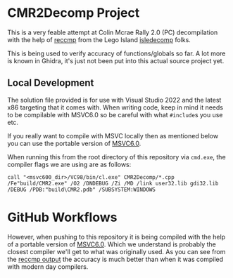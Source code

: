 # CMR2Decomp Project

This is a very feable attempt at Colin Mcrae Rally 2.0 (PC) decompilation with the help of [reccmp](https://github.com/isledecomp/reccmp) from the Lego Island [isledecomp](https://github.com/isledecomp) folks.

This is being used to verify accuracy of functions/globals so far. A lot more is known in Ghidra, it's just not been put into this actual source project yet.

## Local Development

The solution file provided is for use with Visual Studio 2022 and the latest x86 targeting that it comes with. When writing code, keep in mind it needs to be compilable with MSVC6.0 so be careful with what `#include`s you use etc.

If you really want to compile with MSVC locally then as mentioned below you can use the portable version of [MSVC6.0](https://github.com/itsmattkc/MSVC600).

When running this from the root directory of this repository via `cmd.exe`, the compiler flags we are using are as follows:

```
call "<msvc600_dir>/VC98/bin/cl.exe" CMR2Decomp/*.cpp /Fe"build/CMR2.exe" /O2 /DNDEBUG /Zi /MD /link user32.lib gdi32.lib /DEBUG /PDB:"build\CMR2.pdb" /SUBSYSTEM:WINDOWS
```

# GitHub Workflows

However, when pushing to this repository it is being compiled with the help of a portable version of [MSVC6.0](https://github.com/itsmattkc/MSVC600). Which we understand is probably the closest compiler we'll get to what was originally used. As you can see from the [reccmp output](https://cmr2decomp.github.io/CMR2Decomp/) the accuracy is much better than when it was compiled with modern day compilers.
